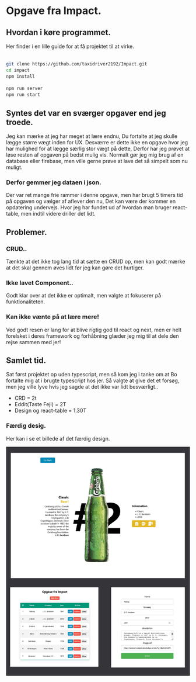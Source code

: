 
# Opgave fra Impact.

## Hvordan i køre programmet.
Her finder i en lille guide for at få projektet til at virke.

```bash

git clone https://github.com/taxidriver2192/Impact.git
cd impact
npm install

npm run server
npm run start

```

## Syntes det var en sværger opgaver end jeg troede.
Jeg kan mærke at jeg har meget at lære endnu, Du fortalte at jeg skulle lægge større vægt inden for UX.
Desværre er dette ikke en opgave hvor jeg har mulighed for at lægge særlig stor vægt på dette, Derfor har jeg prøvet at løse resten af opgaven på bedst mulig vis.
Normalt gør jeg mig brug af en database eller firebase, men ville gerne prøve at lave det så simpelt som nu muligt.

### Derfor gemmer jeg dataen i json.
Der var ret mange frie rammer i denne opgave, men har brugt 5 timers tid på opgaven og vælger af aflever den nu, Det kan være der kommer en opdatering undervejs. Hvor jeg har fundet ud af hvordan man bruger react-table, men indtil videre driller det lidt.

## Problemer.
### CRUD..
Tænkte at det ikke tog lang tid at sætte en CRUD op, men kan godt mærke at det skal gennem øves lidt før jeg kan gøre det hurtiger.

### Ikke lavet Component..
Godt klar over at det ikke er optimalt, men valgte at fokuserer på funktionaliteten.

### Kan ikke vænte på at lære mere!
Ved godt resen er lang for at blive rigtig god til react og next, men er helt forelsket i deres framework og forhåbning glæder jeg mig til at dele den rejse sammen med jer! 

## Samlet tid.

Sat først projektet op uden typescript, men så kom jeg i tanke om at Bo fortalte mig at i brugte typescript hos jer. Så valgte at give det et forsøg, men jeg ville lyve hvis jeg sagde at det ikke var lidt besværligt..

* CRD = 2t
* Eddit(Taste Fejl) = 2T
* Design og react-table = 1.30T

### Færdig desig.

Her kan i se et billede af det færdig design.

<img alt="expo sdk" src="https://github.com/taxidriver2192/Impact/blob/Impact/src/img/impactDesign.jpg">
